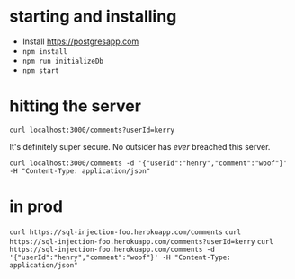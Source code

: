 # starting and installing

* Install https://postgresapp.com
* `npm install`
* `npm run initializeDb`
* `npm start`

# hitting the server

`curl localhost:3000/comments?userId=kerry`

It's definitely super secure. No outsider has *ever* breached this server.

`curl localhost:3000/comments -d '{"userId":"henry","comment":"woof"}' -H "Content-Type: application/json"`

# in prod

`curl https://sql-injection-foo.herokuapp.com/comments`
`curl https://sql-injection-foo.herokuapp.com/comments?userId=kerry`
`curl https://sql-injection-foo.herokuapp.com/comments -d '{"userId":"henry","comment":"woof"}' -H "Content-Type: application/json"`
